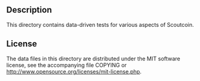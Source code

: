 Description
------------

This directory contains data-driven tests for various aspects of Scoutcoin.

License
--------

The data files in this directory are distributed under the MIT software
license, see the accompanying file COPYING or
http://www.opensource.org/licenses/mit-license.php.

